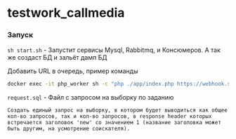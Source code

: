 # testwork_callmedia

### Запуск

`sh start.sh` - Запустит сервисы Mysql, Rabbitmq, и Консюмеров. А так же создаст БД и зальёт дамп БД

Добавить URL в очередь, пример команды
```sh
docker exec -it php_worker sh -c "php ./app/index.php https://webhook.site/71f19308-9995-4e7b-bb0f-ee2ce5b3554a"
```

`request.sql` - Файл с запросом на выборку по заданию
```text
Создать единый запрос на выборку, в котором будет выводиться как общее кол-во запросов, так и кол-во запросов, в response header которых встречается заголовок 'new' со значением 1 (название заголовка может быть другим, на усмотрение соискателя).
```
